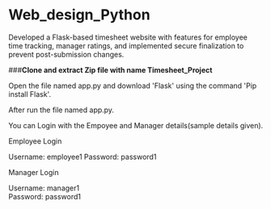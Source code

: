 # Web_design_Python
Developed a Flask-based timesheet website with features for employee time tracking, manager ratings, and implemented secure finalization to prevent post-submission changes.


###**Clone and extract Zip file with name Timesheet_Project**


Open the file named app.py and download 'Flask' using the command 'Pip install Flask'. 

After run the file named app.py. 

You can Login with the Empoyee and Manager details(sample details given).

Employee Login

Username: employee1
Password: password1

Manager Login

Username: manager1  
Password: password1


